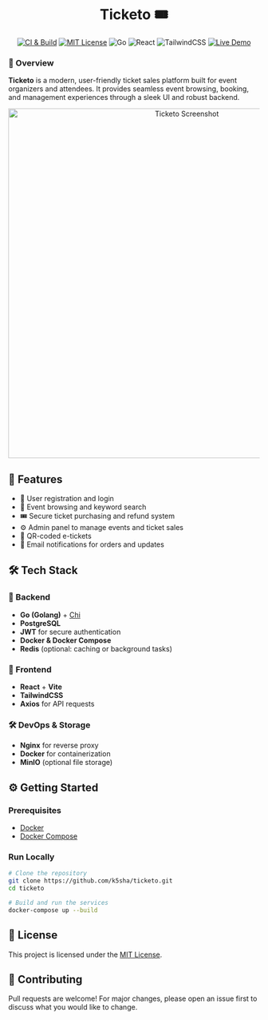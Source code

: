 <h1 align="center">Ticketo 🎟️</h1>  

<div align="center">

  [![CI & Build](https://github.com/k5sha/Tikceto/actions/workflows/cd.yaml/badge.svg)](https://github.com/k5sha/Tikceto/actions/workflows/test_and_build.yaml)
    [![MIT License](https://img.shields.io/badge/license-MIT-blue.svg)](LICENSE)
    ![Go](https://img.shields.io/badge/backend-Go-informational?logo=go)
    ![React](https://img.shields.io/badge/frontend-React-blue?logo=react)
    ![TailwindCSS](https://img.shields.io/badge/styling-TailwindCSS-06B6D4?logo=tailwindcss)
    [![Live Demo](https://img.shields.io/badge/demo-online-brightgreen?logo=vps)](https://k5sha.run.place)

  </a>
</div>

### 🎯 Overview

**Ticketo** is a modern, user-friendly ticket sales platform built for event organizers and attendees. It provides seamless event browsing, booking, and management experiences through a sleek UI and robust backend.

<div align="center">
  <img src="https://github.com/user-attachments/assets/d8b07a6c-2806-4c45-a6d3-22a34e50a711" alt="Ticketo Screenshot" width="700"/>
</div>

## 🚀 Features

* 🔐 User registration and login
* 🔎 Event browsing and keyword search
* 🎟️ Secure ticket purchasing and refund system
* ⚙️ Admin panel to manage events and ticket sales
* 📲 QR-coded e-tickets
* 📧 Email notifications for orders and updates

## 🛠️ Tech Stack

### 🧠 Backend

* **Go (Golang)** + [Chi](https://github.com/go-chi/chi)
* **PostgreSQL**
* **JWT** for secure authentication
* **Docker & Docker Compose**
* **Redis** (optional: caching or background tasks)

### 🎨 Frontend

* **React** + **Vite**
* **TailwindCSS**
* **Axios** for API requests

### 🛠 DevOps & Storage

* **Nginx** for reverse proxy
* **Docker** for containerization
* **MinIO** (optional file storage)


## ⚙️ Getting Started

### Prerequisites

* [Docker](https://www.docker.com/)
* [Docker Compose](https://docs.docker.com/compose/)

### Run Locally

```bash
# Clone the repository
git clone https://github.com/k5sha/ticketo.git
cd ticketo

# Build and run the services
docker-compose up --build
```



## 📄 License

This project is licensed under the [MIT License](LICENSE).


## 🤝 Contributing

Pull requests are welcome! For major changes, please open an issue first to discuss what you would like to change.
